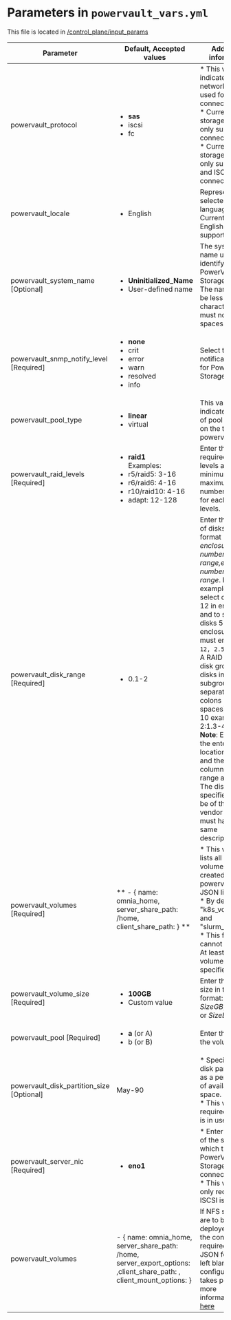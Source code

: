 # Parameters in `powervault_vars.yml`
This file is located in [/control_plane/input_params](../../../../control_plane/input_params/powervault_vars.yml)

| Parameter                                    | Default, Accepted values                                                                                                               | Additional information                                                                                                                                                                                                                                                                                                                                                                                                                                                                                                                                                                                          |
|----------------------------------------------|----------------------------------------------------------------------------------------------------------------------------------------|-----------------------------------------------------------------------------------------------------------------------------------------------------------------------------------------------------------------------------------------------------------------------------------------------------------------------------------------------------------------------------------------------------------------------------------------------------------------------------------------------------------------------------------------------------------------------------------------------------------------|
| powervault_protocol                          | <ul><li> **sas**   </li><li>iscsi</li><li>fc</li></ul>                                                                                 | * This variable indicates the   network protocol used for data connectivity    <br> * Currently, ME5 storage arrays only support SAS   connectivity <br> * Currently, ME4 storage arrays only support SAS and   ISCSI connectivity.                                                                                                                                                                                                                                                                                                                                                                             |
| powervault_locale	                            | 	<ul><li>English</li></ul>	                                                                                                              | 	Represents the selected language.   Currently, only English is supported.                                                                                                                                                                                                                                                                                                                                                                                                                                                                                                                                       |
| powervault_system_name   [Optional]	          | 	<ul><li>**Uninitialized_Name**</li><li>User-defined   name</li></ul>	                                                                   | 	The   system name used to identify the PowerVault Storage device. The name should   be less than 30 characters and must not contain spaces.                                                                                                                                                                                                                                                                                                                                                                                                                                                                     |
| powervault_snmp_notify_level   [Required]	    | 	<ul><li>**none**</li><li>crit</li><li>error</li><li>warn</li><li>resolved</li><li>info</li></ul>	                                       | 	Select the SNMP notification levels for   PowerVault Storage devices.                                                                                                                                                                                                                                                                                                                                                                                                                                                                                                                                           |
| powervault_pool_type                         | 	<ul><li>**linear**</li><li>virtual</li></ul>	                                                                                           | This   variable indicates the kind of pool created on the target powervault.                                                                                                                                                                                                                                                                                                                                                                                                                                                                                                                                    |
| powervault_raid_levels	[Required]             | 	<ul><li>**raid1**</li>Examples:<li>r5/raid5:   3-16</li><li>r6/raid6: 4-16</li><li>r10/raid10:   4-16</li><li>adapt: 12-128</li></ul>  | 	Enter the required RAID levels and the   minimum and maximum number of disks for each RAID levels.                                                                                                                                                                                                                                                                                                                                                                                                                                                                                                              |
| powervault_disk_range	[Required]	              | 	<ul><li>0.1-2</li></ul>	                                                                                                                | 	Enter   the range of disks in the format   *enclosure-number.disk-range,enclosure-number.disk-range*. For example, to   select disks 3 to 12 in enclosure 1 and to select disks 5 to 23 in enclosure   2, you must enter `1.3-12, 2.5-23`. </br>A RAID 10 or 50 disk group   with disks in subgroups are separated by colons (with no spaces). RAID-10   example:1.1-2:1.3-4:1.7,1.10 </br>**Note**: Ensure that the entered   disk location is empty and the **Usage** column lists the range as **AVAIL**.   The disk range specified must be of the same vendor and they must have the   same description.   |
| powervault_volumes   [Required]              | ** - { name: omnia_home, server_share_path: /home,   client_share_path: } **                                                         | * This variable lists all required   volumes to be created on powervault in JSON list format. <br> * By   default, "k8s_volume" and "slurm_volume" <br> *   This field cannot be blank. At least one volume **must** be specified.                                                                                                                                                                                                                                                                                                                                                                              |
| powervault_volume_size   [Required]          | 	<ul><li>**100GB**</li><li>Custom   value</li></ul>                                                                                     | 	Enter   the volume size in the format: *SizeTB*, *SizeGB*, *SizeMB*, or *SizeB*.                                                                                                                                                                                                                                                                                                                                                                                                                                                                                                                                |
| powervault_pool   [Required]                 | 	<ul><li>**a** (or A)</li><li>b (or   B)</li></ul>                                                                                      | 	Enter the pool for the volume.                                                                                                                                                                                                                                                                                                                                                                                                                                                                                                                                                                                  |
| powervault_disk_partition_size   [Optional]  | May-90                                                                                                                                 | *   Specify the disk partition size as a percentage of available disk space.   <br> * This value is required if ISCSI is in use.                                                                                                                                                                                                                                                                                                                                                                                                                                                                                |
| powervault_server_nic   [Required]           | 	<ul><li>**eno1**</li></ul>                                                                                                             | * Enter the NIC of the server to which   the PowerVault Storage is connected. <br> * This value is only required   if ISCSI is in use.                                                                                                                                                                                                                                                                                                                                                                                                                                                                          |
| powervault_volumes         |  - { name: omnia_home, server_share_path: /home, server_export_options: ,client_share_path: , client_mount_options: }             | If NFS servers are to be deployed, enter the configuration required here in JSON format.  If left blank, no NFS configuration takes place. For more information, click [here](../PreRequisites/OMNIA_PreReqs.md#nfs-server-configuration)
